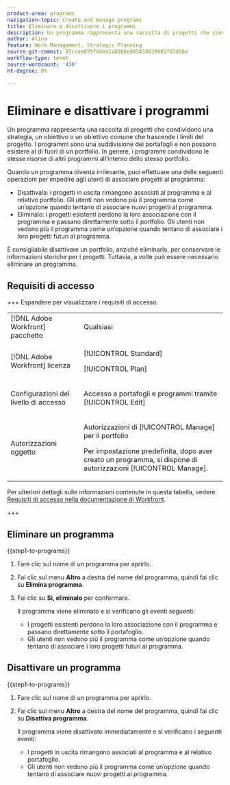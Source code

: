 ```yaml
---
product-area: programs
navigation-topic: Create and manage programs
title: Eliminare e disattivare i programmi
description: Un programma rappresenta una raccolta di progetti che condividono una strategia, un obiettivo o un obiettivo comune che trascende i limiti del progetto. I programmi sono una suddivisione dei portafogli e non possono esistere al di fuori di un portfolio. In genere, i programmi condividono le stesse risorse di altri programmi all’interno dello stesso portfolio. È possibile eliminare o disattivare un programma quando diventa irrilevante.
author: Alina
feature: Work Management, Strategic Planning
source-git-commit: 85ccee879fd4ba5a80b6e885458839901f83d26e
workflow-type: tm+mt
source-wordcount: '430'
ht-degree: 0%

---
```


# Eliminare e disattivare i programmi

Un programma rappresenta una raccolta di progetti che condividono una strategia, un obiettivo o un obiettivo comune che trascende i limiti del progetto. I programmi sono una suddivisione dei portafogli e non possono esistere al di fuori di un portfolio. In genere, i programmi condividono le stesse risorse di altri programmi all’interno dello stesso portfolio.

Quando un programma diventa irrilevante, puoi effettuare una delle seguenti operazioni per impedire agli utenti di associare progetti al programma:

* Disattivala: i progetti in uscita rimangono associati al programma e al relativo portfolio. Gli utenti non vedono più il programma come un’opzione quando tentano di associare nuovi progetti al programma.
* Eliminalo: i progetti esistenti perdono la loro associazione con il programma e passano direttamente sotto il portfolio. Gli utenti non vedono più il programma come un’opzione quando tentano di associare i loro progetti futuri al programma.

È consigliabile disattivare un portfolio, anziché eliminarlo, per conservare le informazioni storiche per i progetti. Tuttavia, a volte può essere necessario eliminare un programma.

## Requisiti di accesso

+++ Espandere per visualizzare i requisiti di accesso.

<table style="table-layout:auto"> 
 <col> 
 <col> 
 <tbody> 
  <tr> 
   <td role="rowheader">[!DNL Adobe Workfront] pacchetto</td>

<td> <p>Qualsiasi</p> </td> 
  </tr> 
  <tr> 
   <td role="rowheader">[!DNL Adobe Workfront] licenza</td> 
   <td> <p>[!UICONTROL Standard]</p><p>[!UICONTROL Plan]</p> </td> 
  </tr> 
  <tr> 
   <td role="rowheader">Configurazioni del livello di accesso</td> 
   <td> <p>Accesso a portafogli e programmi tramite [!UICONTROL Edit] </p>  </td> 
  </tr> 
  <tr> 
   <td role="rowheader">Autorizzazioni oggetto</td> 
   <td> <p>Autorizzazioni di [!UICONTROL Manage] per il portfolio</p> <p>Per impostazione predefinita, dopo aver creato un programma, si dispone di autorizzazioni [!UICONTROL Manage].</p>  </td> 
  </tr> 
 </tbody> 
</table>

Per ulteriori dettagli sulle informazioni contenute in questa tabella, vedere [Requisiti di accesso nella documentazione di Workfront](/help/quicksilver/administration-and-setup/add-users/access-levels-and-object-permissions/access-level-requirements-in-documentation.md).

+++

## Eliminare un programma

{{step1-to-programs}}

1. Fare clic sul nome di un programma per aprirlo.
1. Fai clic sul menu **Altro** a destra del nome del programma, quindi fai clic su **Elimina programma**.
1. Fai clic su **Sì, eliminalo** per confermare.

   Il programma viene eliminato e si verificano gli eventi seguenti:

   * I progetti esistenti perdono la loro associazione con il programma e passano direttamente sotto il portafoglio.
   * Gli utenti non vedono più il programma come un’opzione quando tentano di associare i loro progetti futuri al programma.

## Disattivare un programma

{{step1-to-programs}}

1. Fare clic sul nome di un programma per aprirlo.
1. Fai clic sul menu **Altro** a destra del nome del programma, quindi fai clic su **Disattiva programma**.

   Il programma viene disattivato immediatamente e si verificano i seguenti eventi:

   * I progetti in uscita rimangono associati al programma e al relativo portafoglio.
   * Gli utenti non vedono più il programma come un’opzione quando tentano di associare nuovi progetti al programma.